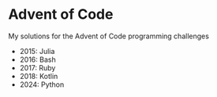 # Advent of Code
My solutions for the Advent of Code programming challenges

* 2015: Julia
* 2016: Bash
* 2017: Ruby
* 2018: Kotlin
* 2024: Python

